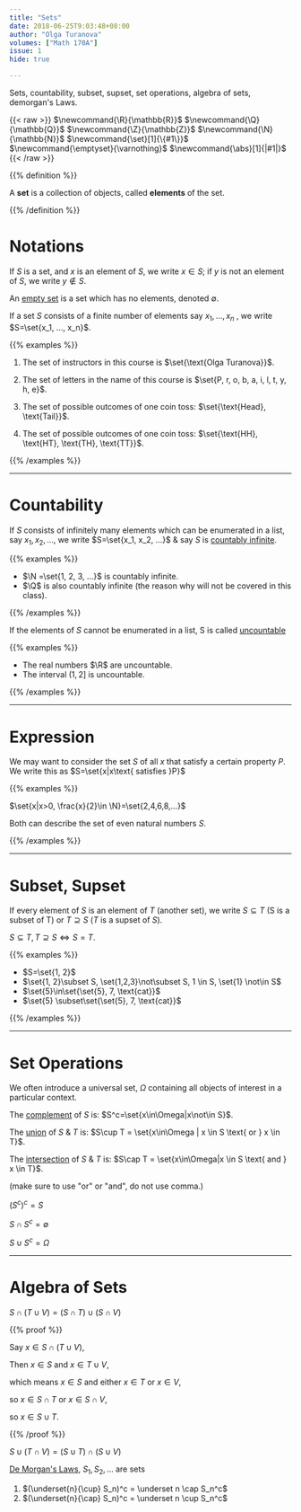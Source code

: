 ```yaml
---
title: "Sets"
date: 2018-06-25T9:03:48+08:00
author: "Olga Turanova"
volumes: ["Math 170A"]
issue: 1
hide: true

---
```


Sets, countability, subset, supset, set operations, algebra of sets, demorgan's Laws.

<!--more-->

<div class="latex-macros">
  {{< raw >}}
    $\newcommand{\R}{\mathbb{R}}$
    $\newcommand{\Q}{\mathbb{Q}}$
    $\newcommand{\Z}{\mathbb{Z}}$
    $\newcommand{\N}{\mathbb{N}}$
    $\newcommand{\set}[1]{\{#1\}}$
    $\newcommand{\emptyset}{\varnothing}$
    $\newcommand{\abs}[1]{|#1|}$  
  {{< /raw >}}
</div>

{{% definition %}}

A <strong>set</strong> is a collection of objects, called <strong>elements</strong> of the set.

{{% /definition %}}

# Notations


If $S$ is a set, and $x$ is an element of $S$, we write $x \in S$; if $y$ is not an element of $S$, we write $y \not\in S$.

An <u>empty set</u> is a set which has no elements, denoted $\emptyset$.

If a set $S$ consists of a finite number of elements say $x_1, ..., x_n$ , we write $S=\set{x_1, ..., x_n}$.

{{% examples %}}

1. The set of instructors in this course is $\set{\text{Olga Turanova}}$.
2. The set of letters in the name of this course is $\set{P, r, o, b, a, i, l, t, y, h, e}$.
3. The set of possible outcomes of one coin toss:
   $\set{\text{Head}, \text{Tail}}$.

4. The set of possible outcomes of one coin toss:
   $\set{\text{HH}, \text{HT}, \text{TH}, \text{TT}}$.

{{% /examples %}}

<hr>

# Countability

If $S$ consists of infinitely many elements which can be enumerated in a list, say $x_1, x_2, ...$, we write $S=\set{x_1, x_2, ...}$ & say $S$ is <u>countably infinite</u>.

{{% examples %}}

- $\N =\set{1, 2, 3, ...}$ is countably infinite.
- $\Q​$ is also countably infinite (the reason why will not be covered in this class).

{{% /examples %}}


If the elements of $S$ cannot be enumerated in a list, S is called <u>uncountable</u>

{{% examples %}}

- The real numbers $\R$ are uncountable.
- The interval $(1, 2]$ is uncountable.

{{% /examples %}}

<hr>

# Expression

We may want to consider the set $S$ of all $x$ that satisfy a certain property $P$. We write this as $S=\set{x|x\text{ satisfies }P}$

{{% examples %}}

$\set{x|x>0, \frac{x}{2}\in \N}=\set{2,4,6,8,...}$

Both can describe the set of even natural numbers $S$. 

{{% /examples %}}

<hr>

# Subset, Supset

If every element of $S$ is an element of $T$ (another set), we write $S \subseteq T$ (S is a subset of T) or $T \supseteq S$ ($T$ is a supset of $S$).

$S \subseteq T, T \supseteq S\iff S = T$.

{{% examples %}}

- $S=\set{1, 2}$ 
- $\set{1, 2}\subset S, \set{1,2,3}\not\subset S, 1 \in S, \set{1} \not\in S$
- $\set{5}\in\set{\set{5}, 7, \text{cat}}$
- $\set{5} \subset\set{\set{5}, 7, \text{cat}}$

{{% /examples %}}

<hr>

# Set Operations

We often introduce a universal set, $\Omega$ containing all objects of interest in a particular context.

The <u>complement</u> of $S$ is: $S^c=\set{x\in\Omega|x\not\in S}$.

The <u>union</u> of $S$ & $T$ is: $S\cup T = \set{x\in\Omega | x \in S \text{ or } x \in T}$.

The <u>intersection</u> of $S$ & $T$ is: $S\cap T = \set{x\in\Omega|x \in S \text{ and } x \in T}$. 

(make sure to use "or" or "and", do not use comma.)

${({S^c})^c}=S$

$S\cap S^c=\emptyset$

$S\cup S^c = \Omega$

<hr>

# Algebra of Sets

$S\cap(T\cup V)=(S\cap T)\cup(S\cap V)$

{{% proof %}}

Say $x\in S\cap (T \cup V)$,

Then $x \in S$ and $x\in T\cup V$,

which means $x\in S$ and either $x\in T$ or $x \in V$,

so $x \in S\cap T$ or $x \in S\cap V$,

so $x \in S \cup T$.

{{% /proof %}}

$S\cup(T\cap V)=(S\cup T)\cap(S\cup V)$

<u>De Morgan's Laws</u>, $S_1, S_2,...$ are sets

1. $(\underset{n}{\cup} S_n)^c = \underset n \cap S_n^c$
2. $(\underset{n}{\cap} S_n)^c = \underset n \cup S_n^c$
